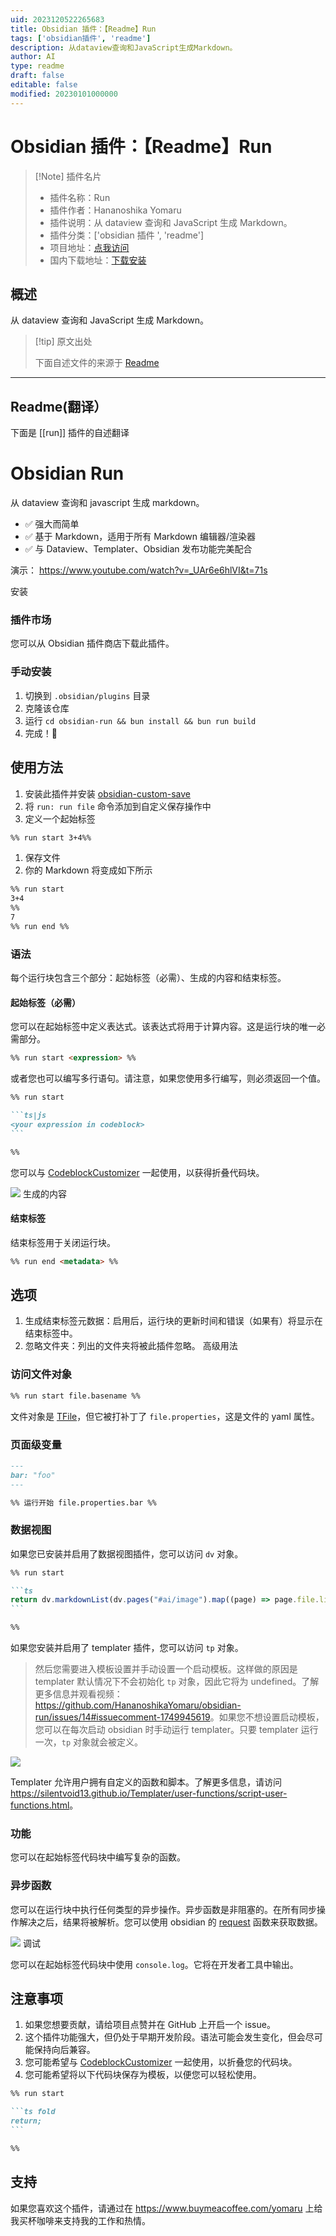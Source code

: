 ```yaml
---
uid: 2023120522265683
title: Obsidian 插件：【Readme】Run
tags: ['obsidian插件', 'readme']
description: 从dataview查询和JavaScript生成Markdown。
author: AI
type: readme
draft: false
editable: false
modified: 20230101000000
---
```


# Obsidian 插件：【Readme】Run

> [!Note] 插件名片
> - 插件名称：Run
> - 插件作者：Hananoshika Yomaru
> - 插件说明：从 dataview 查询和 JavaScript 生成 Markdown。
> - 插件分类：['obsidian 插件 ', 'readme']
> - 项目地址：[点我访问](https://github.com/HananoshikaYomaru/obsidian-run)
> - 国内下载地址：[下载安装](https://pkmer.cn/products/plugin/pluginMarket/?run)

## 概述

从 dataview 查询和 JavaScript 生成 Markdown。

> [!tip] 原文出处
>
>下面自述文件的来源于 [Readme](https://ghproxy.net/https://raw.githubusercontent.com/HananoshikaYomaru/obsidian-run/main/README.md)
>

---

## Readme(翻译）

下面是 [[run]] 插件的自述翻译

# Obsidian Run

从 dataview 查询和 javascript 生成 markdown。

- ✅ 强大而简单
- ✅ 基于 Markdown，适用于所有 Markdown 编辑器/渲染器
- ✅ 与 Dataview、Templater、Obsidian 发布功能完美配合

演示： <https://www.youtube.com/watch?v=_UAr6e6hlVI&t=71s>

安装

### 插件市场

您可以从 Obsidian 插件商店下载此插件。

### 手动安装

1. 切换到 `.obsidian/plugins` 目录
2. 克隆该仓库
3. 运行 `cd obsidian-run && bun install && bun run build`
4. 完成！🎉

## 使用方法

1. 安装此插件并安装 [obsidian-custom-save](https://github.com/HananoshikaYomaru/obsidian-custom-save)
2. 将 `run: run file` 命令添加到自定义保存操作中
3. 定义一个起始标签

```md
%% run start 3+4%%
```

1. 保存文件
2. 你的 Markdown 将变成如下所示

```md
%% run start
3+4
%%
7
%% run end %%
```

### 语法

每个运行块包含三个部分：起始标签（必需）、生成的内容和结束标签。

#### 起始标签（必需）

您可以在起始标签中定义表达式。该表达式将用于计算内容。这是运行块的唯一必需部分。

```md
%% run start <expression> %%
```

或者您也可以编写多行语句。请注意，如果您使用多行编写，则必须返回一个值。

````md
%% run start

```ts|js
<your expression in codeblock>
```

%%
````

您可以与 [CodeblockCustomizer](https://github.com/mugiwara85/CodeblockCustomizer) 一起使用，以获得折叠代码块。

![](https://user-images.githubusercontent.com/43137033/272329457-d278a370-63d6-4dc2-a3f4-68767745ac92.png)
生成的内容

#### 结束标签

结束标签用于关闭运行块。

```md
%% run end <metadata> %%
```

## 选项

1. 生成结束标签元数据：启用后，运行块的更新时间和错误（如果有）将显示在结束标签中。
2. 忽略文件夹：列出的文件夹将被此插件忽略。
高级用法

### 访问文件对象

```md
%% run start file.basename %%
```

文件对象是 [TFile](https://docs.obsidian.md/Reference/TypeScript+API/TFile/TFile)，但它被打补丁了 `file.properties`，这是文件的 yaml 属性。

### 页面级变量

```md
---
bar: "foo"
---

%% 运行开始 file.properties.bar %%
```

### 数据视图

如果您已安装并启用了数据视图插件，您可以访问 `dv` 对象。

````md
%% run start

```ts
return dv.markdownList(dv.pages("#ai/image").map((page) => page.file.link));
```

%%
````

如果您安装并启用了 templater 插件，您可以访问 `tp` 对象。

> 然后您需要进入模板设置并手动设置一个启动模板。这样做的原因是 templater 默认情况下不会初始化 `tp` 对象，因此它将为 undefined。了解更多信息并观看视频：<https://github.com/HananoshikaYomaru/obsidian-run/issues/14#issuecomment-1749945619>。如果您不想设置启动模板，您可以在每次启动 obsidian 时手动运行 templater。只要 templater 运行一次，`tp` 对象就会被定义。

![](https://share.cleanshot.com/qwTYFCby+)

Templater 允许用户拥有自定义的函数和脚本。了解更多信息，请访问<https://silentvoid13.github.io/Templater/user-functions/script-user-functions.html>。

### 功能

您可以在起始标签代码块中编写复杂的函数。

### 异步函数

您可以在运行块中执行任何类型的异步操作。异步函数是非阻塞的。在所有同步操作解决之后，结果将被解析。您可以使用 obsidian 的 [request](https://docs.obsidian.md/Reference/TypeScript+API/request) 函数来获取数据。

![](https://share.cleanshot.com/83hQltDB+)
调试

您可以在起始标签代码块中使用 `console.log`。它将在开发者工具中输出。

## 注意事项

1. 如果您想要贡献，请给项目点赞并在 GitHub 上开启一个 issue。
2. 这个插件功能强大，但仍处于早期开发阶段。语法可能会发生变化，但会尽可能保持向后兼容。
3. 您可能希望与 [CodeblockCustomizer](https://github.com/mugiwara85/CodeblockCustomizer) 一起使用，以折叠您的代码块。
4. 您可能希望将以下代码块保存为模板，以便您可以轻松使用。

````md
%% run start

```ts fold
return;
```

%%
````

## 支持

如果您喜欢这个插件，请通过在 <https://www.buymeacoffee.com/yomaru> 上给我买杯咖啡来支持我的工作和热情。
